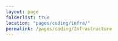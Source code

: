 ```yaml
---
layout: page
folderlist: true
location: "pages/coding/infra/"
permalink: /pages/coding/Infrastructure
---
```

